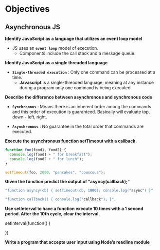 # **Objectives**

## **Asynchronous JS**

**Identify JavaScript as a language that utilizes an event loop model**

- JS uses an **`event loop`** model of execution.
  - Components include the call stack and a message queue.

**Identify JavaScript as a single threaded language**

- **`Single-threaded execution`** : Only one command can be processed at a time.
  - **Javascript** is a single-threaded language, meaning at any instance during a program only one command is being executed.

**Describe the difference between asynchronous and synchronous code**

- **`Synchronous`** : Means there is an inherent order among the commands and this order of execution is guaranteed.
  Basically will evaluate top, down - left, right.

- **`Asynchronous`** : No guarantee in the total order that commands are executed.

**Execute the asynchronous function setTimeout with a callback.**

```js
function foo(food1, food2) {
  console.log(food1 + " for breakfast");
  console.log(food2 + " for lunch");
}

setTimeout(foo, 2000, "pancakes", "couscous");
```

**Given the function predict the output of "asyncy(callback);"**

```js
"function asyncy(cb) { setTimeout(cb, 1000); console.log("async") }"
```

```js
"function callback() { console.log("callback"); }",
```

**Use setInterval to have a function execute 10 times with a 1 second period. After the 10th cycle, clear the interval.**

setInterval(function() {
    
})

**Write a program that accepts user input using Node’s readline module**
